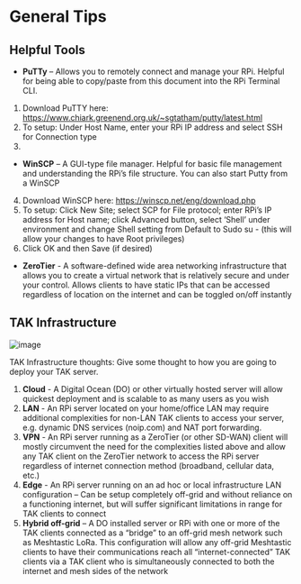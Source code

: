 # General Tips
## Helpful Tools
* **PuTTy** – Allows you to remotely connect and manage your RPi. Helpful for being able to copy/paste from this document into the RPi Terminal
CLI. 
1. Download PuTTY here: https://www.chiark.greenend.org.uk/~sgtatham/putty/latest.html
2. To setup: Under Host Name, enter your RPi IP address and select SSH for Connection type
3.
* **WinSCP** – A GUI-type file manager. Helpful for basic file management and understanding the RPi’s file structure. You can also start Putty from a WinSCP
4. Download WinSCP here: https://winscp.net/eng/download.php
5. To setup: Click New Site; select SCP for File protocol; enter RPi’s IP address for Host name; click Advanced button, select ‘Shell’ under
environment and change Shell setting from Default to Sudo su - (this will allow your changes to have Root privileges)
3. Click OK and then Save (if desired)
* **ZeroTier** - A software-defined wide area networking infrastructure that allows you to create a virtual network that is relatively secure and under
your control. Allows clients to have static IPs that can be accessed regardless of location on the internet and can be toggled on/off instantly

## TAK Infrastructure
![image](https://user-images.githubusercontent.com/60719165/183449678-e2c153e3-0eea-4cd9-bc69-63b4adb10491.png)

TAK Infrastructure thoughts: Give some thought to how you are going to deploy your TAK server.
 1. **Cloud** - A Digital Ocean (DO) or other virtually hosted server will allow quickest deployment and is scalable to as many users as you wish
 2. **LAN** - An RPi server located on your home/office LAN may require additional complexities for non-LAN TAK clients to access your server, e.g. dynamic
DNS services (noip.com) and NAT port forwarding.
 3. **VPN** - An RPi server running as a ZeroTier (or other SD-WAN) client will mostly circumvent the need for the complexities listed above and allow any TAK
client on the ZeroTier network to access the RPi server regardless of internet connection method (broadband, cellular data, etc.)
 4. **Edge** - An RPi server running on an ad hoc or local infrastructure LAN configuration – Can be setup completely off-grid and without reliance on a
functioning internet, but will suffer significant limitations in range for TAK clients to connect
 5. **Hybrid off-grid** – A DO installed server or RPi with one or more of the TAK clients connected as a “bridge” to an off-grid mesh network such as Meshtastic
LoRa. This configuration will allow any off-grid Meshtastic clients to have their communications reach all “internet-connected” TAK clients via a
TAK client who is simultaneously connected to both the internet and mesh sides of the network
